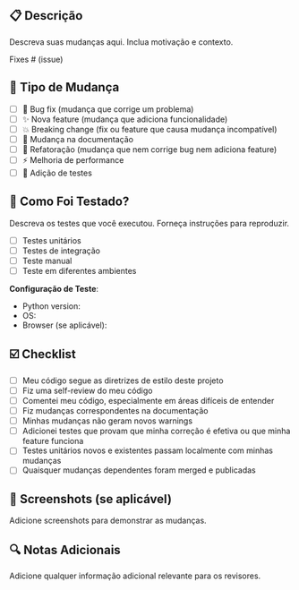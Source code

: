 ## 📋 Descrição

Descreva suas mudanças aqui. Inclua motivação e contexto.

Fixes # (issue)

## 🔄 Tipo de Mudança

- [ ] 🐛 Bug fix (mudança que corrige um problema)
- [ ] ✨ Nova feature (mudança que adiciona funcionalidade)
- [ ] 💥 Breaking change (fix ou feature que causa mudança incompatível)
- [ ] 📝 Mudança na documentação
- [ ] 🔧 Refatoração (mudança que nem corrige bug nem adiciona feature)
- [ ] ⚡ Melhoria de performance
- [ ] 🧪 Adição de testes

## 🧪 Como Foi Testado?

Descreva os testes que você executou. Forneça instruções para reproduzir.

- [ ] Testes unitários
- [ ] Testes de integração
- [ ] Teste manual
- [ ] Teste em diferentes ambientes

**Configuração de Teste**:

- Python version:
- OS:
- Browser (se aplicável):

## ☑️ Checklist

- [ ] Meu código segue as diretrizes de estilo deste projeto
- [ ] Fiz uma self-review do meu código
- [ ] Comentei meu código, especialmente em áreas difíceis de entender
- [ ] Fiz mudanças correspondentes na documentação
- [ ] Minhas mudanças não geram novos warnings
- [ ] Adicionei testes que provam que minha correção é efetiva ou que minha feature funciona
- [ ] Testes unitários novos e existentes passam localmente com minhas mudanças
- [ ] Quaisquer mudanças dependentes foram merged e publicadas

## 📸 Screenshots (se aplicável)

Adicione screenshots para demonstrar as mudanças.

## 🔍 Notas Adicionais

Adicione qualquer informação adicional relevante para os revisores.
